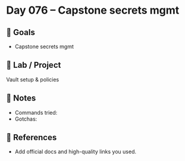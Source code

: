 # Day 076 – Capstone secrets mgmt

## 🎯 Goals
- Capstone secrets mgmt

## 🔧 Lab / Project
Vault setup & policies

## 📝 Notes
- Commands tried:
- Gotchas:

## 🔎 References
- Add official docs and high-quality links you used.
